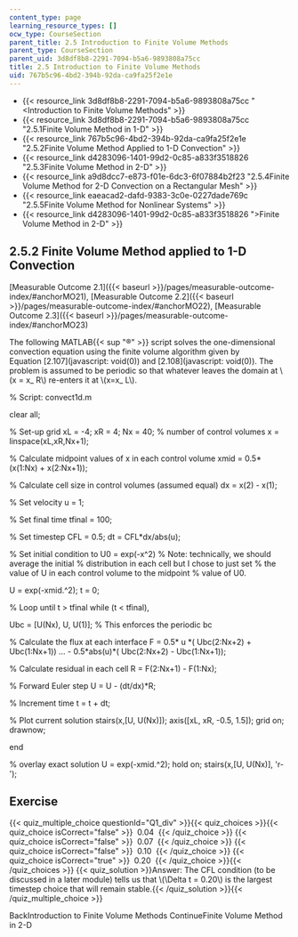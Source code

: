 ```yaml
---
content_type: page
learning_resource_types: []
ocw_type: CourseSection
parent_title: 2.5 Introduction to Finite Volume Methods
parent_type: CourseSection
parent_uid: 3d8df8b8-2291-7094-b5a6-9893808a75cc
title: 2.5 Introduction to Finite Volume Methods
uid: 767b5c96-4bd2-394b-92da-ca9fa25f2e1e
---
```


*   {{< resource_link 3d8df8b8-2291-7094-b5a6-9893808a75cc "\<Introduction to Finite Volume Methods" >}}
*   {{< resource_link 3d8df8b8-2291-7094-b5a6-9893808a75cc "2.5.1Finite Volume Method in 1-D" >}}
*   {{< resource_link 767b5c96-4bd2-394b-92da-ca9fa25f2e1e "2.5.2Finite Volume Method Applied to 1-D Convection" >}}
*   {{< resource_link d4283096-1401-99d2-0c85-a833f3518826 "2.5.3Finite Volume Method in 2-D" >}}
*   {{< resource_link a9d8dcc7-e873-f01e-6dc3-6f07884b2f23 "2.5.4Finite Volume Method for 2-D Convection on a Rectangular Mesh" >}}
*   {{< resource_link eaeacad2-dafd-9383-3c0e-0227dade769c "2.5.5Finite Volume Method for Nonlinear Systems" >}}
*   {{< resource_link d4283096-1401-99d2-0c85-a833f3518826 "\>Finite Volume Method in 2-D" >}}

2.5.2 Finite Volume Method applied to 1-D Convection
----------------------------------------------------

[Measurable Outcome 2.1]({{< baseurl >}}/pages/measurable-outcome-index/#anchorMO21), [Measurable Outcome 2.2]({{< baseurl >}}/pages/measurable-outcome-index/#anchorMO22), [Measurable Outcome 2.3]({{< baseurl >}}/pages/measurable-outcome-index/#anchorMO23)

The following MATLAB{{< sup "®" >}} script solves the one-dimensional convection equation using the finite volume algorithm given by Equation [2.107](javascript: void(0)) and [2.108](javascript: void(0)). The problem is assumed to be periodic so that whatever leaves the domain at \\(x = x\_ R\\) re-enters it at \\(x=x\_ L\\).

% Script: convect1d.m

clear all;

% Set-up grid
xL = -4;
xR =  4;
Nx = 40; % number of control volumes
x = linspace(xL,xR,Nx+1);

% Calculate midpoint values of x in each control volume
xmid = 0.5\*(x(1:Nx) + x(2:Nx+1));

% Calculate cell size in control volumes (assumed equal)
dx = x(2) - x(1);

% Set velocity
u = 1;

% Set final time
tfinal = 100;

% Set timestep
CFL = 0.5;
dt = CFL\*dx/abs(u);

% Set initial condition to U0 = exp(-x^2)
% Note: technically, we should average the initial
% distribution in each cell but I chose to just set
% the value of U in each control volume to the midpoint
% value of U0.

U = exp(-xmid.^2);
t = 0;

% Loop until t > tfinal
while (t \< tfinal),

  Ubc = \[U(Nx), U, U(1)\]; % This enforces the periodic bc

  % Calculate the flux at each interface
  F =   0.5\*    u \*( Ubc(2:Nx+2) + Ubc(1:Nx+1)) ...
      - 0.5\*abs(u)\*( Ubc(2:Nx+2) - Ubc(1:Nx+1));

  % Calculate residual in each cell
  R = F(2:Nx+1) - F(1:Nx);

  % Forward Euler step
  U = U - (dt/dx)\*R;

  % Increment time
  t = t + dt;

  % Plot current solution
  stairs(x,\[U, U(Nx)\]);
  axis(\[xL, xR, -0.5, 1.5\]);
  grid on;
  drawnow;

end

% overlay exact solution
U = exp(-xmid.^2);
hold on;
stairs(x,\[U, U(Nx)\], 'r-');

Exercise
--------

{{< quiz_multiple_choice questionId="Q1_div" >}}{{< quiz_choices >}}{{< quiz_choice isCorrect="false" >}}&nbsp; 0.04 &nbsp;{{< /quiz_choice >}}
{{< quiz_choice isCorrect="false" >}}&nbsp; 0.07 &nbsp;{{< /quiz_choice >}}
{{< quiz_choice isCorrect="false" >}}&nbsp; 0.10 &nbsp;{{< /quiz_choice >}}
{{< quiz_choice isCorrect="true" >}}&nbsp; 0.20 &nbsp;{{< /quiz_choice >}}{{< /quiz_choices >}}
{{< quiz_solution >}}Answer: The CFL condition (to be discussed in a later module) tells us that \\(\\Delta t = 0.20\\) is the largest timestep choice that will remain stable.{{< /quiz_solution >}}{{< /quiz_multiple_choice >}}

BackIntroduction to Finite Volume Methods ContinueFinite Volume Method in 2-D